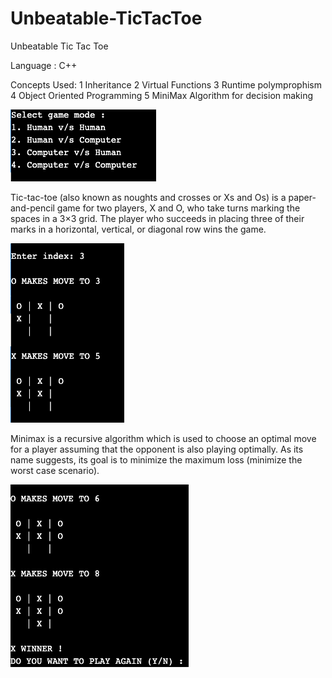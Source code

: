 # Unbeatable-TicTacToe
Unbeatable Tic Tac Toe

Language : C++

Concepts Used:
1 Inheritance
2 Virtual Functions
3 Runtime polymprophism
4 Object Oriented Programming
5 MiniMax Algorithm for decision making 

![Test Image 1](GAME1.png)

Tic-tac-toe (also known as noughts and crosses or Xs and Os) is a paper-and-pencil game for two players, X and O, who take turns marking the spaces in a 3×3 grid. The player who succeeds in placing three of their marks in a horizontal, vertical, or diagonal row wins the game.


![Test Image 2](GAME2.png)

Minimax is a recursive algorithm which is used to choose an optimal move for a player assuming that the opponent is also playing optimally. As its name suggests, its goal is to minimize the maximum loss (minimize the worst case scenario).

![Test Image 3](GAME3.png)

